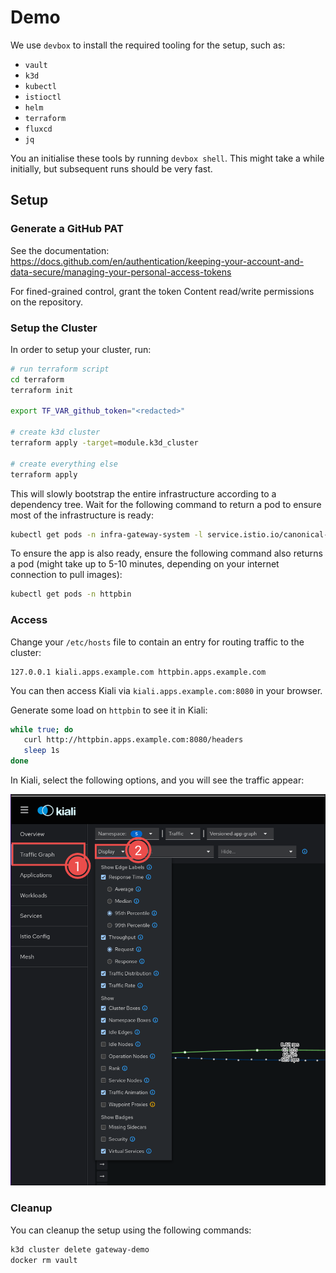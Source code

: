 # Demo

We use `devbox` to install the required tooling for the setup, such as:

- `vault`
- `k3d`
- `kubectl`
- `istioctl`
- `helm`
- `terraform`
- `fluxcd`
- `jq`

You an initialise these tools by running `devbox shell`. This might take a while initially, but
subsequent runs should be very fast.

## Setup

### Generate a GitHub PAT

See the documentation: https://docs.github.com/en/authentication/keeping-your-account-and-data-secure/managing-your-personal-access-tokens

For fined-grained control, grant the token Content read/write permissions on the repository.

### Setup the Cluster

In order to setup your cluster, run:

```bash
# run terraform script
cd terraform
terraform init

export TF_VAR_github_token="<redacted>"

# create k3d cluster
terraform apply -target=module.k3d_cluster

# create everything else
terraform apply
```

This will slowly bootstrap the entire infrastructure according to a dependency tree. Wait for the
following command to return a pod to ensure most of the infrastructure is ready:

```bash
kubectl get pods -n infra-gateway-system -l service.istio.io/canonical-name=prod-gateway-istio
```

To ensure the app is also ready, ensure the following command also returns a pod (might take up to
5-10 minutes, depending on your internet connection to pull images):

```bash
kubectl get pods -n httpbin
```

### Access

Change your `/etc/hosts` file to contain an entry for routing traffic to the cluster:

```
127.0.0.1 kiali.apps.example.com httpbin.apps.example.com
```

You can then access Kiali via `kiali.apps.example.com:8080` in your browser.

Generate some load on `httpbin` to see it in Kiali:

```bash
while true; do
   curl http://httpbin.apps.example.com:8080/headers
   sleep 1s
done
```

In Kiali, select the following options, and you will see the traffic appear:

![](./assets/kiali-options.png)

### Cleanup

You can cleanup the setup using the following commands:

```bash
k3d cluster delete gateway-demo
docker rm vault
```
